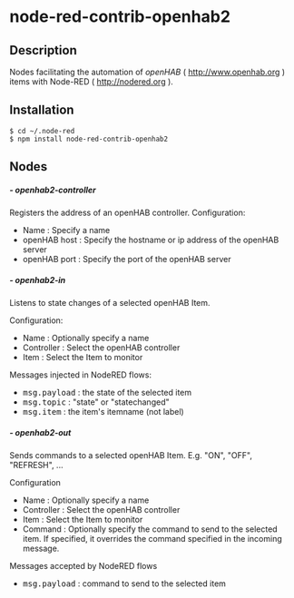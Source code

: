# node-red-contrib-openhab2
## Description

Nodes facilitating the automation of *openHAB* ( <http://www.openhab.org> ) items with Node-RED ( <http://nodered.org> ).

## Installation

```
$ cd ~/.node-red
$ npm install node-red-contrib-openhab2
```

## Nodes

##### - openhab2-controller

Registers the address of an openHAB controller.
Configuration:
- Name : Specify a name
- openHAB host : Specify the hostname or ip address of the openHAB server
- openHAB port : Specify the port of the openHAB server

##### - openhab2-in

Listens to state changes of a selected openHAB Item.

Configuration:
- Name : Optionally specify a name
- Controller : Select the openHAB controller
- Item : Select the Item to monitor

Messages injected in NodeRED flows:
- <kbd>msg.payload</kbd> : the state of the selected item
- <kbd>msg.topic</kbd> : "state" or "statechanged"
- <kbd>msg.item</kbd> : the item's itemname (not label)

##### - openhab2-out

Sends commands to a selected openHAB Item.
E.g. "ON", "OFF", "REFRESH", ... 

Configuration
- Name : Optionally specify a name
- Controller : Select the openHAB controller
- Item : Select the Item to monitor
- Command : Optionally specify the command to send to the selected item. If specified, it overrides the command specified in the incoming message.


Messages accepted by NodeRED flows

- <kbd>msg.payload</kbd> : command to send to the selected item